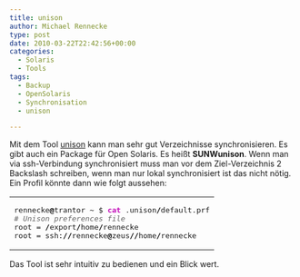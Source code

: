 ```yaml
---
title: unison
author: Michael Rennecke
type: post
date: 2010-03-22T22:42:56+00:00
categories:
  - Solaris
  - Tools
tags:
  - Backup
  - OpenSolaris
  - Synchronisation
  - unison

---
```

Mit dem Tool [unison][1] kann man sehr gut Verzeichnisse synchronisieren. Es gibt auch ein Package für Open Solaris. Es heißt **SUNWunison**. Wenn man via ssh-Verbindung synchronisiert muss man vor dem Ziel-Verzeichnis 2 Backslash schreiben, wenn man nur lokal synchronisiert ist das nicht nötig. Ein Profil könnte dann wie folgt aussehen:

<div class="wp_syntax">
  <table>
    <tr>
      <td class="code">
        <pre class="bash" style="font-family:monospace;">rennecke<span style="color: #000000; font-weight: bold;">@</span>trantor ~ $ <span style="color: #c20cb9; font-weight: bold;">cat</span> .unison<span style="color: #000000; font-weight: bold;">/</span>default.prf
<span style="color: #666666; font-style: italic;"># Unison preferences file</span>
root = <span style="color: #000000; font-weight: bold;">/</span>export<span style="color: #000000; font-weight: bold;">/</span>home<span style="color: #000000; font-weight: bold;">/</span>rennecke
root = ssh:<span style="color: #000000; font-weight: bold;">//</span>rennecke<span style="color: #000000; font-weight: bold;">@</span>zeus<span style="color: #000000; font-weight: bold;">//</span>home<span style="color: #000000; font-weight: bold;">/</span>rennecke</pre>
      </td>
    </tr>
  </table>
</div>

Das Tool ist sehr intuitiv zu bedienen und ein Blick wert.

 [1]: http://www.cis.upenn.edu/%7Ebcpierce/unison/
